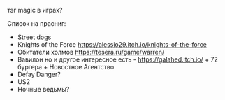 тэг magic в играх?


Список на прасниг:
- Street dogs
- Knights of the Force https://alessio29.itch.io/knights-of-the-force
- Обитатели холмов https://tesera.ru/game/warren/
- Вавилон но и другое интересное есть - https://galahed.itch.io/ + 72 бургера + Новостное Агентство
- Defay Danger?
- US2
- Ночные ведьмы?


